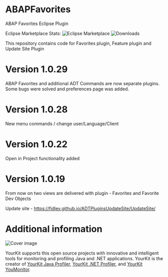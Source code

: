 # ABAPFavorites
ABAP Favorites Eclipse Plugin

Eclipse Marketplace Stats: ![Eclipse Marketplace](https://img.shields.io/eclipse-marketplace/favorites/abap-favorites)
![Downloads](https://img.shields.io/eclipse-marketplace/dt/abap-favorites)

This repository contains code for Favorites plugin, Feature plugin and Update Site Plugin
# Version 1.0.29
  
  ABAP Favorites and additional ADT Commands are now separate plugins. Some bugs were solved and preferences page was added.

# Version 1.0.28

New menu commands / change user/Language/Client

# Version 1.0.22

Open in Project functionality added

# Version 1.0.19


From now on two views are delivered with plugin - Favorites and Favorite Dev Objects

Update site - https://fidley.github.io/ADTPluginsUpdateSite/UpdateSite/


# Additional information
![Cover image](https://www.yourkit.com/images/yklogo.png)

YourKit supports this open source projects with innovative and intelligent tools
for monitoring and profiling Java and .NET applications.
YourKit is the creator of <a href="https://www.yourkit.com/java/profiler/">YourKit Java Profiler</a>,
<a href="https://www.yourkit.com/.net/profiler/">YourKit .NET Profiler</a>,
and <a href="https://www.yourkit.com/youmonitor/">YourKit YouMonitor</a>.
